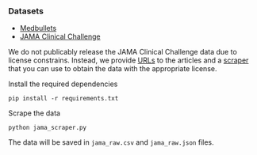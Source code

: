 
### Datasets
- [Medbullets](https://github.com/HanjieChen/ChallengeClinicalQA/tree/main/medbullets)
- [JAMA Clinical Challenge](https://jamanetwork.com/collections/44038/clinical-challenge)

We do not publicably release the JAMA Clinical Challenge data due to license constrains. Instead, we provide [URLs](https://github.com/HanjieChen/ChallengeClinicalQA/blob/main/jama_links.json) to the articles and a [scraper](https://github.com/HanjieChen/ChallengeClinicalQA/blob/main/jama_scraper.py) that you can use to obtain the data with the appropriate license.

Install the required dependencies
````
pip install -r requirements.txt
````

Scrape the data
````
python jama_scraper.py
````

The data will be saved in `jama_raw.csv` and `jama_raw.json` files.


